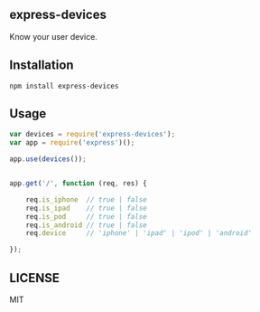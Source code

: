 ## express-devices

Know your user device.

## Installation

```
npm install express-devices
```

## Usage

```js
var devices = require('express-devices');
var app = require('express')();

app.use(devices());


app.get('/', function (req, res) {

	req.is_iphone  // true | false
	req.is_ipad    // true | false
	req.is_pod     // true | false
	req.is_android // true | false
	req.device     // 'iphone' | 'ipad' | 'ipod' | 'android'

});

```

## LICENSE
MIT
